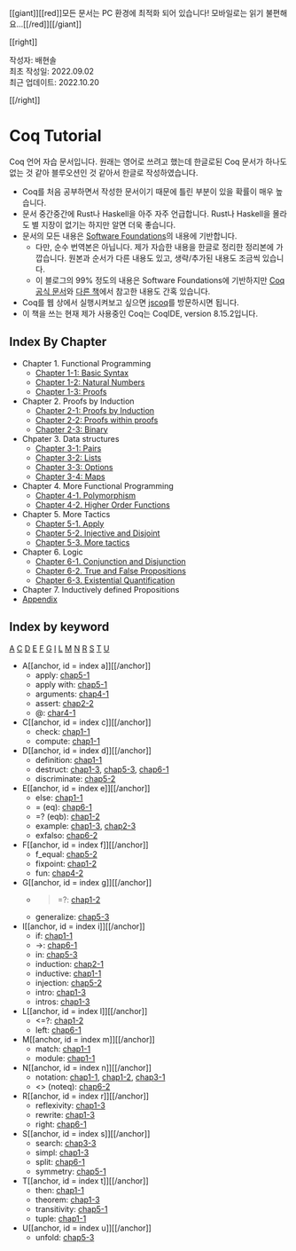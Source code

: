 [[giant]][[red]]모든 문서는 PC 환경에 최적화 되어 있습니다! 모바일로는 읽기 불편해요...[[/red]][[/giant]]

[[right]]

작성자: 배현솔\
최초 작성일: 2022.09.02\
최근 업데이트: 2022.10.20

[[/right]]

# Coq Tutorial

Coq 언어 자습 문서입니다. 원래는 영어로 쓰려고 했는데 한글로된 Coq 문서가 하나도 없는 것 같아 블루오션인 것 같아서 한글로 작성하였습니다.

- Coq를 처음 공부하면서 작성한 문서이기 때문에 틀린 부분이 있을 확률이 매우 높습니다.
- 문서 중간중간에 Rust나 Haskell을 아주 자주 언급합니다. Rust나 Haskell을 몰라도 별 지장이 없기는 하지만 알면 더욱 좋습니다.
- 문서의 모든 내용은 [Software Foundations](https://softwarefoundations.cis.upenn.edu/)의 내용에 기반합니다.
  - 다만, 순수 번역본은 아닙니다. 제가 자습한 내용을 한글로 정리한 정리본에 가깝습니다. 원본과 순서가 다른 내용도 있고, 생략/추가된 내용도 조금씩 있습니다.
  - 이 블로그의 99% 정도의 내용은 Software Foundations에 기반하지만 [Coq 공식 문서](https://coq.inria.fr/refman/index.html)와 [다른 책](http://adam.chlipala.net/cpdt/)에서 참고한 내용도 간혹 있습니다.
- Coq를 웹 상에서 실행시켜보고 싶으면 [jscoq](https://coq.vercel.app/scratchpad.html)를 방문하시면 됩니다.
- 이 책을 쓰는 현재 제가 사용중인 Coq는 CoqIDE, version 8.15.2입니다.

## Index By Chapter

- Chapter 1. Functional Programming
  - [Chapter 1-1: Basic Syntax](Chap1-1.html)
  - [Chapter 1-2: Natural Numbers](Chap1-2.html)
  - [Chapter 1-3: Proofs](Chap1-3.html)
- Chapter 2. Proofs by Induction
  - [Chapter 2-1: Proofs by Induction](Chap2-1.html)
  - [Chapter 2-2: Proofs within proofs](Chap2-2.html)
  - [Chapter 2-3: Binary](Chap2-3.html)
- Chpater 3. Data structures
  - [Chapter 3-1: Pairs](Chap3-1.html)
  - [Chapter 3-2: Lists](Chap3-2.html)
  - [Chapter 3-3: Options](Chap3-3.html)
  - [Chapter 3-4: Maps](Chap3-4.html)
- Chapter 4. More Functional Programming 
  - [Chapter 4-1. Polymorphism](Chap4-1.html)
  - [Chapter 4-2. Higher Order Functions](Chap4-2.html)
- Chapter 5. More Tactics
  - [Chapter 5-1. Apply](Chap5-1.html)
  - [Chapter 5-2. Injective and Disjoint](Chap5-2.html)
  - [Chapter 5-3. More tactics](Chap5-3.html)
- Chapter 6. Logic
  - [Chapter 6-1. Conjunction and Disjunction](Chap6-1.html)
  - [Chapter 6-2. True and False Propositions](Chap6-2.html)
  - [Chapter 6-3. Existential Quantification](Chap6-3.html)
- Chapter 7. Inductively defined Propositions
- [Appendix](Appendix.html)

## Index by keyword

[A](#indexa) [C](#indexc) [D](#indexd) [E](#indexe) [F](#indexf) [G](#indexg) [I](#indexi) [L](#indexl) [M](#indexm) [N](#indexn) [R](#indexr) [S](#indexs) [T](#indext) [U](#indexu)

- A[[anchor, id = index a]][[/anchor]]
  - apply: [chap5-1](Chap5-1.html#keywordapply)
  - apply with: [chap5-1](Chap5-1.html#keywordapplywith)
  - arguments: [chap4-1](Chap4-1.html#keywordarguments)
  - assert: [chap2-2](Chap2-2.html#keywordassert)
  - @: [char4-1](Chap4-1.html#keywordat)
- C[[anchor, id = index c]][[/anchor]]
  - check: [chap1-1](Chap1-1.html#keywordcheck)
  - compute: [chap1-1](Chap1-1.html#keywordcompute)
- D[[anchor, id = index d]][[/anchor]]
  - definition: [chap1-1](Chap1-1.html#keyworddefinition)
  - destruct: [chap1-3](Chap1-3.html#keyworddestruct), [chap5-3](Chap5-3.html#keyworddestruct), [chap6-1](Chap6-1.html#keyworddestruct)
  - discriminate: [chap5-2](Chap5-2.html#keyworddiscriminate)
- E[[anchor, id = index e]][[/anchor]]
  - else: [chap1-1](Chap1-1.html#keywordif)
  - = (eq): [chap6-1](Chap6-1.html#notationeq)
  - =? (eqb): [chap1-2](Chap1-2.html#operatoreqb)
  - example: [chap1-3](Chap1-3.html#keywordexample), [chap2-3](Chap2-3.html#keywordexample)
  - exfalso: [chap6-2](Chap6-2.html#keywordexfalso)
- F[[anchor, id = index f]][[/anchor]]
  - f_equal: [chap5-2](Chap5-2.html#keywordfequal)
  - fixpoint: [chap1-2](Chap1-2.html#keywordfixpoint)
  - fun: [chap4-2](Chap4-2.html#keywordfun)
- G[[anchor, id = index g]][[/anchor]]
  - >=?: [chap1-2](Chap1-2.html#operatorgeb)
  - generalize: [chap5-3](Chap5-3.html#keywordgeneralize)
- I[[anchor, id = index i]][[/anchor]]
  - if: [chap1-1](Chap1-1.html#keywordif)
  - ->: [chap6-1](Chap6-1.html#notationimplies)
  - in: [chap5-3](Chap5-3.html#keywordin)
  - induction: [chap2-1](Chap2-1.html#keywordinduction)
  - inductive: [chap1-1](Chap1-1.html#keywordinductive)
  - injection: [chap5-2](Chap5-2.html#keywordinjection)
  - intro: [chap1-3](Chap1-3.html#keywordintro)
  - intros: [chap1-3](Chap1-3.html#keywordintros)
- L[[anchor, id = index l]][[/anchor]]
  - <=?: [chap1-2](Chap1-2.html#operatorleb)
  - left: [chap6-1](Chap6-1.html#keywordleft)
- M[[anchor, id = index m]][[/anchor]]
  - match: [chap1-1](Chap1-1.html#keyworddefinition)
  - module: [chap1-1](Chap1-1.html#keywordmodule)
- N[[anchor, id = index n]][[/anchor]]
  - notation: [chap1-1](Chap1-1.html#keywordnotation), [chap1-2](Chap1-2.html#keywordnotation2), [chap3-1](Chap3-1.html#keywordnotation2)
  - <> (noteq): [chap6-2](Chap6-2.html#operatornoteq)
- R[[anchor, id = index r]][[/anchor]]
  - reflexivity: [chap1-3](Chap1-3.html#keywordreflexivity)
  - rewrite: [chap1-3](Chap1-3.html#keywordrewrite)
  - right: [chap6-1](Chap6-1.html#keywordright)
- S[[anchor, id = index s]][[/anchor]]
  - search: [chap3-3](Chap3-3.html#keywordsearch)
  - simpl: [chap1-3](Chap1-3.html#keywordsimpl)
  - split: [chap6-1](Chap6-1.html#keywordsplit)
  - symmetry: [chap5-1](Chap5-1.html#keywordsymmetry)
- T[[anchor, id = index t]][[/anchor]]
  - then: [chap1-1](Chap1-1.html#keywordif)
  - theorem: [chap1-3](Chap1-3.html#keywordtheorem)
  - transitivity: [chap5-1](Chap5-1.html#keywordtransitivity)
  - tuple: [chap1-1](Chap1-1.html#concepttuple)
- U[[anchor, id = index u]][[/anchor]]
  - unfold: [chap5-3](Chap5-3.html#keywordunfold)